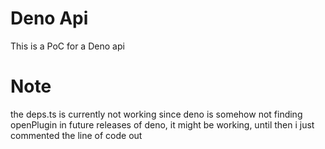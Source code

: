 # Deno Api
This is a PoC for a Deno api 

# Note
the deps.ts is currently not working since deno is somehow not finding openPlugin
in future releases of deno, it might be working, until then i just commented the line of code out